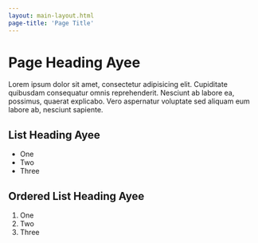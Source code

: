 ```yaml
---
layout: main-layout.html
page-title: 'Page Title'
---
```


# Page Heading Ayee

Lorem ipsum dolor sit amet, consectetur adipisicing elit. Cupiditate quibusdam consequatur omnis reprehenderit. Nesciunt ab labore ea, possimus, quaerat explicabo. Vero aspernatur voluptate sed aliquam eum labore ab, nesciunt sapiente.

## List Heading Ayee

- One 
- Two
- Three

## Ordered List Heading Ayee

1. One
1. Two
1. Three

